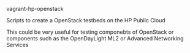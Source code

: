 vagrant-hp-openstack

Scripts to create a OpenStack testbeds on the HP Public Cloud 

This could be very useful for testing componebts of OpenStack or components such as the OpenDayLight ML2 or Advanced Networking Services

